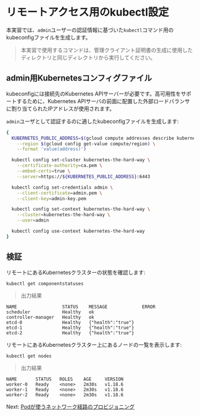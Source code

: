 # リモートアクセス用のkubectl設定

本実習では、`admin`ユーザーの認証情報に基づいた`kubectl`コマンド用のkubeconfigファイルを生成します。

> 本実習で使用するコマンドは、管理クライアント証明書の生成に使用したディレクトリと同じディレクトリから実行してください。

## admin用Kubernetesコンフィグファイル

kubeconfigには接続先のKubernetes APIサーバーが必要です。高可用性をサポートするために、Kubernetes APIサーバの前面に配置した外部ロードバランサに割り当てられたIPアドレスが使用されます。

`admin`ユーザとして認証するのに適したkubeconfigファイルを生成します:

```sh
{
  KUBERNETES_PUBLIC_ADDRESS=$(gcloud compute addresses describe kubernetes-the-hard-way \
    --region $(gcloud config get-value compute/region) \
    --format 'value(address)')

  kubectl config set-cluster kubernetes-the-hard-way \
    --certificate-authority=ca.pem \
    --embed-certs=true \
    --server=https://${KUBERNETES_PUBLIC_ADDRESS}:6443

  kubectl config set-credentials admin \
    --client-certificate=admin.pem \
    --client-key=admin-key.pem

  kubectl config set-context kubernetes-the-hard-way \
    --cluster=kubernetes-the-hard-way \
    --user=admin

  kubectl config use-context kubernetes-the-hard-way
}
```

## 検証

リモートにあるKubernetesクラスターの状態を確認します:

```
kubectl get componentstatuses
```

> 出力結果

```
NAME                 STATUS    MESSAGE             ERROR
scheduler            Healthy   ok
controller-manager   Healthy   ok
etcd-0               Healthy   {"health":"true"}
etcd-1               Healthy   {"health":"true"}
etcd-2               Healthy   {"health":"true"}
```

リモートにあるKubernetesクラスター上にあるノードの一覧を表示します:

```
kubectl get nodes
```

> 出力結果

```
NAME       STATUS   ROLES    AGE     VERSION
worker-0   Ready    <none>   2m30s   v1.18.6
worker-1   Ready    <none>   2m30s   v1.18.6
worker-2   Ready    <none>   2m30s   v1.18.6
```

Next: [Podが使うネットワーク経路のプロビジョニング](11-pod-network-routes.md)
